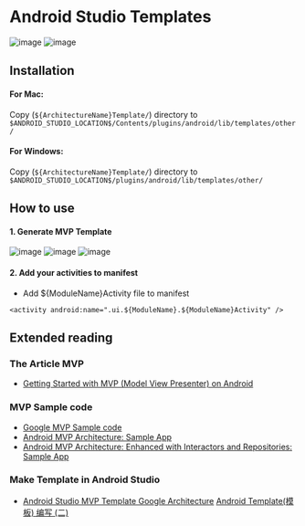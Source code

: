 # Android Studio Templates

![image](https://miro.medium.com/max/700/0*4E8U5YuG22bLp4h8.)
![image](https://miro.medium.com/max/2042/1*6W73TuYu1DWi9JY4_Uh8aA.png)


## Installation

#### For Mac:

Copy (`${ArchitectureName}Template/`) directory to `$ANDROID_STUDIO_LOCATION$/Contents/plugins/android/lib/templates/other/`

#### For Windows:

Copy (`${ArchitectureName}Template/`) directory to `$ANDROID_STUDIO_LOCATION$/plugins/android/lib/templates/other/`

## How to use

#### 1. Generate MVP Template
![image](https://drive.google.com/uc?export=view&id=15esxyryuWLJvFG5XAQRF3fpsWc8qBagZ)
![image](https://drive.google.com/uc?export=view&id=1TiAXQbhri88kpfxXg4dGLjTiC8XBMAWO)
![image](https://drive.google.com/uc?export=view&id=1zuuPlIVYyU8WxILklXdGaYorEfh9NMr8)


#### 2. Add your activities to manifest
* Add ${ModuleName}Activity file to manifest
```
<activity android:name=".ui.${ModuleName}.${ModuleName}Activity" />
```

## Extended reading
### The Article MVP
* [Getting Started with MVP (Model View Presenter) on Android](https://github.com/googlesamples/android-architecture/tree/todo-mvp-kotlin)

### MVP Sample code
* [Google MVP Sample code](https://github.com/googlesamples/android-architecture/tree/todo-mvp-kotlin)
* [Android MVP Architecture: Sample App](https://github.com/MindorksOpenSource/android-mvp-architecture)
* [Android MVP Architecture: Enhanced with Interactors and Repositories: Sample App](https://github.com/MindorksOpenSource/android-mvp-interactor-architecture)

### Make Template in Android Studio
* [Android Studio MVP Template Google Architecture](https://proandroiddev.com/android-studio-mvp-template-google-architecture-29c93a940341)
[Android Template(模板) 编写 (二)](https://www.jianshu.com/p/b53e89ea5ea5)

